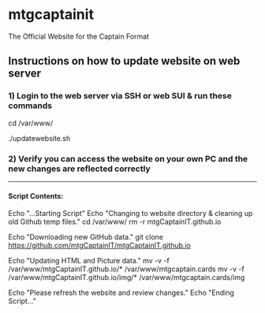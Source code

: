 # mtgcaptainit
 The Official Website for the Captain Format

## Instructions on how to update website on web server

### 1) Login to the web server via SSH or web SUI & run these commands

cd /var/www/

./updatewebsite.sh

### 2) Verify you can access the website on your own PC and the new changes are reflected correctly

---

#### Script Contents:

Echo "...Starting Script"
Echo "Changing to website directory & cleaning up old Github temp files."
cd /var/www/
rm -r mtgCaptainIT.github.io

Echo "Downloading new GitHub data."
git clone https://github.com/mtgCaptainIT/mtgCaptainIT.github.io

Echo "Updating HTML and Picture data."
mv -v -f /var/www/mtgCaptainIT.github.io/* /var/www/mtgcaptain.cards
mv -v -f /var/www/mtgCaptainIT.github.io/img/* /var/www/mtgcaptain.cards/img

Echo "Please refresh the website and review changes."
Echo "Ending Script..."
